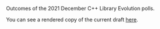Outcomes of the 2021 December C++ Library Evolution polls.

You can see a rendered copy of the current draft [here](https://api.csswg.org/bikeshed/?force=1&url=https://raw.githubusercontent.com/brycelelbach/wg21_p2457_2021_december_library_evolution_poll_outcomes/main/2021_december_library_evolution_poll_outcomes.bs).

